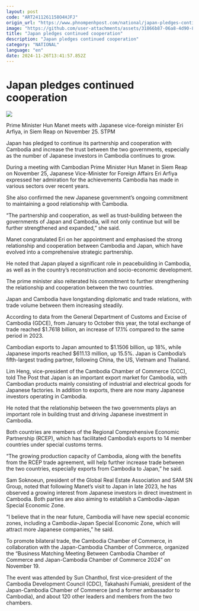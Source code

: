```yaml
---
layout: post
code: "ART2411261158O4HJFJ"
origin_url: "https://www.phnompenhpost.com/national/japan-pledges-continued-cooperation"
image: "https://github.com/user-attachments/assets/31866b87-06a8-4d90-82a8-793fcf4e430f"
title: "Japan pledges continued cooperation"
description: "​​Japan pledges continued cooperation​"
category: "NATIONAL"
language: "en"
date: 2024-11-26T13:41:57.852Z
---
```


# Japan pledges continued cooperation

![](https://github.com/user-attachments/assets/71cb8e0b-7e3d-4d54-9c53-2996a942f32d)

Prime Minister Hun Manet meets with Japanese vice-foreign minister Eri Arfiya, in Siem Reap on November 25. STPM

Japan has pledged to continue its partnership and cooperation with Cambodia and increase the trust between the two governments, especially as the number of Japanese investors in Cambodia continues to grow.

During a meeting with Cambodian Prime Minister Hun Manet in Siem Reap on November 25, Japanese Vice-Minister for Foreign Affairs Eri Arfiya expressed her admiration for the achievements Cambodia has made in various sectors over recent years.

She also confirmed the new Japanese government’s ongoing commitment to maintaining a good relationship with Cambodia.

“The partnership and cooperation, as well as trust-building between the governments of Japan and Cambodia, will not only continue but will be further strengthened and expanded,” she said.

Manet congratulated Eri on her appointment and emphasised the strong relationship and cooperation between Cambodia and Japan, which have evolved into a comprehensive strategic partnership. 

He noted that Japan played a significant role in peacebuilding in Cambodia, as well as in the country’s reconstruction and socio-economic development.

The prime minister also reiterated his commitment to further strengthening the relationship and cooperation between the two countries.

Japan and Cambodia have longstanding diplomatic and trade relations, with trade volume between them increasing steadily.

According to data from the General Department of Customs and Excise of Cambodia (GDCE), from January to October this year, the total exchange of trade reached $1.7618 billion, an increase of 17.1% compared to the same period in 2023. 

Cambodian exports to Japan amounted to $1.1506 billion, up 18%, while Japanese imports reached $611.13 million, up 15.5%. Japan is Cambodia’s fifth-largest trading partner, following China, the US, Vietnam and Thailand.

Lim Heng, vice-president of the Cambodia Chamber of Commerce (CCC), told The Post that Japan is an important export market for Cambodia, with Cambodian products mainly consisting of industrial and electrical goods for Japanese factories. In addition to exports, there are now many Japanese investors operating in Cambodia.

He noted that the relationship between the two governments plays an important role in building trust and driving Japanese investment in Cambodia. 

Both countries are members of the Regional Comprehensive Economic Partnership (RCEP), which has facilitated Cambodia’s exports to 14 member countries under special customs terms.

“The growing production capacity of Cambodia, along with the benefits from the RCEP trade agreement, will help further increase trade between the two countries, especially exports from Cambodia to Japan,” he said.

Sam Soknoeun, president of the Global Real Estate Association and SAM SN Group, noted that following Manet’s visit to Japan in late 2023, he has observed a growing interest from Japanese investors in direct investment in Cambodia. Both parties are also aiming to establish a Cambodia-Japan Special Economic Zone.

“I believe that in the near future, Cambodia will have new special economic zones, including a Cambodia-Japan Special Economic Zone, which will attract more Japanese companies,” he said.

To promote bilateral trade, the Cambodia Chamber of Commerce, in collaboration with the Japan-Cambodia Chamber of Commerce, organized the “Business Matching Meeting Between Cambodia Chamber of Commerce and Japan-Cambodia Chamber of Commerce 2024” on November 19. 

The event was attended by Sun Chanthol, first vice-president of the Cambodia Development Council (CDC), Takahashi Fumiaki, president of the Japan-Cambodia Chamber of Commerce (and a former ambassador to Cambodia), and about 120 other leaders and members from the two chambers.